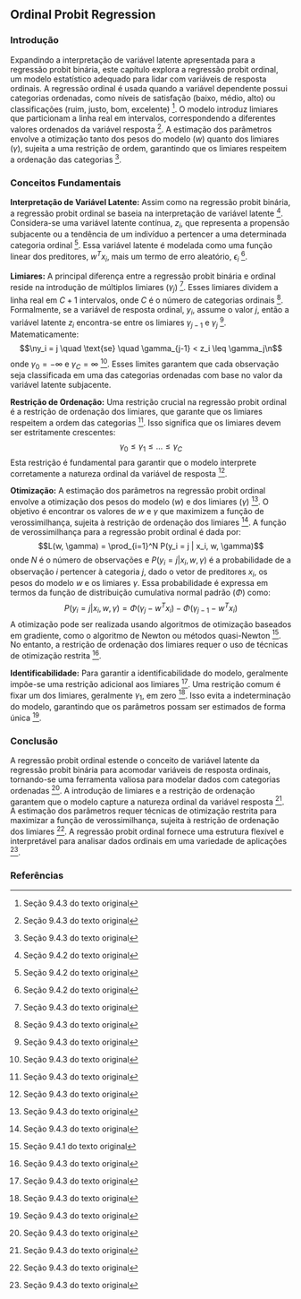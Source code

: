 ## Ordinal Probit Regression

### Introdução
Expandindo a interpretação de variável latente apresentada para a regressão probit binária, este capítulo explora a regressão probit ordinal, um modelo estatístico adequado para lidar com variáveis de resposta ordinais. A regressão ordinal é usada quando a variável dependente possui categorias ordenadas, como níveis de satisfação (baixo, médio, alto) ou classificações (ruim, justo, bom, excelente) [^9.4.3]. O modelo introduz limiares que particionam a linha real em intervalos, correspondendo a diferentes valores ordenados da variável resposta [^9.4.3]. A estimação dos parâmetros envolve a otimização tanto dos pesos do modelo ($w$) quanto dos limiares ($\gamma$), sujeita a uma restrição de ordem, garantindo que os limiares respeitem a ordenação das categorias [^9.4.3].

### Conceitos Fundamentais

**Interpretação de Variável Latente:** Assim como na regressão probit binária, a regressão probit ordinal se baseia na interpretação de variável latente [^9.4.2]. Considera-se uma variável latente contínua, $z_i$, que representa a propensão subjacente ou a tendência de um indivíduo a pertencer a uma determinada categoria ordinal [^9.4.2]. Essa variável latente é modelada como uma função linear dos preditores, $w^T x_i$, mais um termo de erro aleatório, $\epsilon_i$ [^9.4.2].

**Limiares:** A principal diferença entre a regressão probit binária e ordinal reside na introdução de múltiplos limiares ($\gamma_j$) [^9.4.3]. Esses limiares dividem a linha real em $C+1$ intervalos, onde $C$ é o número de categorias ordinais [^9.4.3]. Formalmente, se a variável de resposta ordinal, $y_i$, assume o valor $j$, então a variável latente $z_i$ encontra-se entre os limiares $\gamma_{j-1}$ e $\gamma_j$ [^9.4.3]. Matematicamente:
$$\ny_i = j \quad \text{se} \quad \gamma_{j-1} < z_i \leq \gamma_j\n$$
onde $\gamma_0 = -\infty$ e $\gamma_C = \infty$ [^9.4.3]. Esses limites garantem que cada observação seja classificada em uma das categorias ordenadas com base no valor da variável latente subjacente.

**Restrição de Ordenação:** Uma restrição crucial na regressão probit ordinal é a restrição de ordenação dos limiares, que garante que os limiares respeitem a ordem das categorias [^9.4.3]. Isso significa que os limiares devem ser estritamente crescentes:
$$\gamma_0 \leq \gamma_1 \leq \dots \leq \gamma_C$$
Esta restrição é fundamental para garantir que o modelo interprete corretamente a natureza ordinal da variável de resposta [^9.4.3].

**Otimização:** A estimação dos parâmetros na regressão probit ordinal envolve a otimização dos pesos do modelo ($w$) e dos limiares ($\gamma$) [^9.4.3]. O objetivo é encontrar os valores de $w$ e $\gamma$ que maximizem a função de verossimilhança, sujeita à restrição de ordenação dos limiares [^9.4.3]. A função de verossimilhança para a regressão probit ordinal é dada por:
$$L(w, \gamma) = \prod_{i=1}^N P(y_i = j | x_i, w, \gamma)$$
onde $N$ é o número de observações e $P(y_i = j | x_i, w, \gamma)$ é a probabilidade de a observação $i$ pertencer à categoria $j$, dado o vetor de preditores $x_i$, os pesos do modelo $w$ e os limiares $\gamma$. Essa probabilidade é expressa em termos da função de distribuição cumulativa normal padrão ($\Phi$) como:
$$P(y_i = j | x_i, w, \gamma) = \Phi(\gamma_j - w^T x_i) - \Phi(\gamma_{j-1} - w^T x_i)$$
A otimização pode ser realizada usando algoritmos de otimização baseados em gradiente, como o algoritmo de Newton ou métodos quasi-Newton [^9.4.1]. No entanto, a restrição de ordenação dos limiares requer o uso de técnicas de otimização restrita [^9.4.3].

**Identificabilidade:** Para garantir a identificabilidade do modelo, geralmente impõe-se uma restrição adicional aos limiares [^9.4.3]. Uma restrição comum é fixar um dos limiares, geralmente $\gamma_1$, em zero [^9.4.3]. Isso evita a indeterminação do modelo, garantindo que os parâmetros possam ser estimados de forma única [^9.4.3].

### Conclusão

A regressão probit ordinal estende o conceito de variável latente da regressão probit binária para acomodar variáveis de resposta ordinais, tornando-se uma ferramenta valiosa para modelar dados com categorias ordenadas [^9.4.3]. A introdução de limiares e a restrição de ordenação garantem que o modelo capture a natureza ordinal da variável resposta [^9.4.3]. A estimação dos parâmetros requer técnicas de otimização restrita para maximizar a função de verossimilhança, sujeita à restrição de ordenação dos limiares [^9.4.3]. A regressão probit ordinal fornece uma estrutura flexível e interpretável para analisar dados ordinais em uma variedade de aplicações [^9.4.3].

### Referências
[^9.4.1]: Seção 9.4.1 do texto original
[^9.4.2]: Seção 9.4.2 do texto original
[^9.4.3]: Seção 9.4.3 do texto original
<!-- END -->